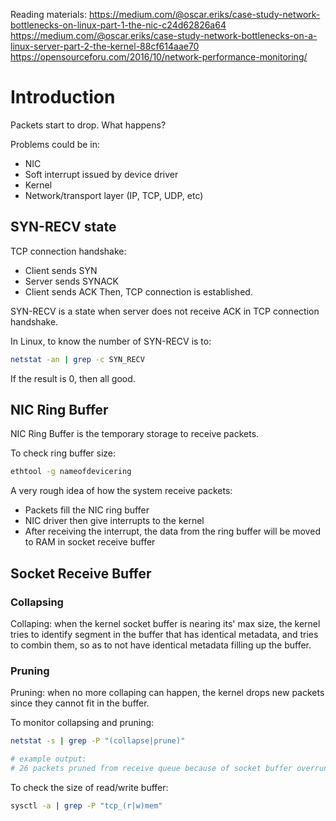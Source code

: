 Reading materials:
https://medium.com/@oscar.eriks/case-study-network-bottlenecks-on-linux-part-1-the-nic-c24d62826a64
https://medium.com/@oscar.eriks/case-study-network-bottlenecks-on-a-linux-server-part-2-the-kernel-88cf614aae70
https://opensourceforu.com/2016/10/network-performance-monitoring/

# Introduction
Packets start to drop. What happens?

Problems could be in:
- NIC
- Soft interrupt issued by device driver
- Kernel
- Network/transport layer (IP, TCP, UDP, etc)

## SYN-RECV state
TCP connection handshake:
- Client sends SYN
- Server sends SYNACK
- Client sends ACK
Then, TCP connection is established.

SYN-RECV is a state when server does not receive ACK in TCP connection handshake.

In Linux, to know the number of SYN-RECV is to:
```bash
netstat -an | grep -c SYN_RECV
```
If the result is 0, then all good.

## NIC Ring Buffer
NIC Ring Buffer is the temporary storage to receive packets.

To check ring buffer size:
```bash
ethtool -g nameofdevicering
```

A very rough idea of how the system receive packets:
- Packets fill the NIC ring buffer
- NIC driver then give interrupts to the kernel
- After receiving the interrupt, the data from the ring buffer will be moved to RAM in socket receive buffer

## Socket Receive Buffer
### Collapsing
Collaping: when the kernel socket buffer is nearing its' max size, the kernel tries to identify segment in the buffer that has identical metadata, and tries to combin them, so as to not have identical metadata filling up the buffer.

### Pruning
Pruning: when no more collaping can happen, the kernel drops new packets since they cannot fit in the buffer.

To monitor collapsing and pruning:
```bash
netstat -s | grep -P "(collapse|prune)"

# example output:
# 26 packets pruned from receive queue because of socket buffer overrun
```

To check the size of read/write buffer:
```bash
sysctl -a | grep -P "tcp_(r|w)mem"
```